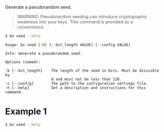 Generate a pseudorandom seed.

> WARNING: Pseudorandom seeding can introduce cryptographic weakness into your keys. This command is provided as a convenience. 

```sh
$ bx seed --help
```
```
Usage: bx seed [-h] [--bit_length VALUE] [--config VALUE]                

Info: Generate a pseudorandom seed.                                      

Options (named):

-b [--bit_length]    The length of the seed in bits. Must be divisible by
                     8 and must not be less than 128.                    
-c [--config]        The path to the configuration settings file.        
-h [--help]          Get a description and instructions for this command.
```
# Example 1
```sh
$ bx seed --help
```
```
```